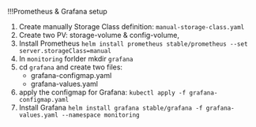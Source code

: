 !!!Prometheus & Grafana setup

1) Create manually Storage Class definition: `manual-storage-class.yaml`
2) Create two PV: storage-volume & config-volume,
3) Install Prometheus `helm install prometheus stable/prometheus --set server.storageClass=manual`
4) In `monitoring` forlder mkdir `grafana`
6) cd `grafana` and create two files:
	- grafana-configmap.yaml
	- grafana-values.yaml
7) apply the configmap for Grafana: `kubectl apply -f grafana-configmap.yaml`
8) Install Grafana `helm install grafana stable/grafana -f grafana-values.yaml --namespace monitoring`
